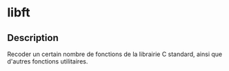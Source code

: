 # libft

## Description

Recoder un certain nombre de fonctions de la librairie C standard, ainsi que d'autres fonctions utilitaires.
